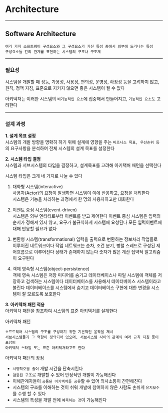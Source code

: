 # Architecture
---
## Software Architecture
```
여러 가지 소프트웨어 구성요소와 그 구성요소가 가진 특성 중에서 외부에 드러나는 특성
구성요소들 간의 관계를 표현하는 시스템의 구조나 구조체
```
---
### 필요성
시스템을 개발할 때 성능, 가용성, 사용성, 편의성, 운영성, 확장성 등을 고려하지 않고, 원칙, 정책 지침, 표준으로 지키지 않으면 좋은 시스템이 될 수 없다

아키텍처는 이러한 시스템의 `비기능적인 요소`에 집중해서 만들어지고, `기능적인 요소`도 고려한다

---
### 설계 과정
**1. 설계 목표 설정**   
시스템의 개발 방향을 명확히 하기 위해 설계에 영향을 주는 `비즈니스 목표, 우선순위 등`의 요구사항을 분석하여 전체 시스템의 설계 목표를 설정한다

**2. 시스템 타입 결정**   
시스템과 서브시스템의 타입을 결정하고, 설계목표를 고려해 아키택처 패턴을 선택한다

시스템 타입은 크게 네 가지로 나눌 수 있다   
1. 대화형 시스템(interactive)     
사용자(Actor)의 요청이 발생하면 시스템이 이에 반응하고, 요청을 처리한다   
시스템은 기능을 처리하는 과정에서 한 명의 사용자하고만 대화한다   

2. 이벤트 중심 시스템(event-driven)   
시스템은 외부 엔티티로부터 이벤트를 받고 제어한다
이벤트 중심 시스템은 입력의 순서가 정해져 있지 않고, 요구가 불규칙하게 시스템에 요청된다
모든 입력이벤트에 대해 반응할 필요가 없다

3. 변환형 시스템(transformational)
입력을 출력으로 변환하는 정보처리 작업들로 이루어진 네트워크이다
작업 네트워크는 순차, 조건 분기, 병렬 스레드로 구성된 제어흐름으로 이루어진다
상태가 존재하지 않는다
숫자가 많은 계산 집약적 알고리즘이 요구된다

4. 객체 영속형 시스템(object-persistence)   
객체 영속 시스템은 저장 미디어를 숨기고 데이터베이스나 파일 시스템에 객체를 저장하고 검색하는 시스템이다
데이터베이스를 사용해서 데이터베이스 시스템이라고 불린다
데이터베이스를 시스템에서 숨기고 데이터베이스 구현에 대한 변경을 시스템이 잘 모르도록 보호한다

**3. 아키텍처 패턴 적용**  
아키텍처 패턴을 참조하여 시스템의 표준 아키텍처를 설계한다
 
아키텍처 패턴
```
소프트웨어 시스템의 구조를 구성하기 위한 기본적인 윤곽을 제시
서브시스템들과 그 역할이 정의되어 있으며, 서브시스템 사이의 관계와 여러 규칙 지침 등이 포함됨
아키텍처 스타일 또는 표준 아키텍처라고도 한다
```

아키텍처 패턴의 장점
- `시행착오을 줄여` 개발 시간을 단축시킨다
- `검증된 구조`로 개발할 수 있어 안정적인 개발이 가능해진다
- 이해관계자들이 `공통된 아키텍처를 공유`할 수 있어 의사소통이 간편해진다
- 시스템의 구조를 이해하는 것이 쉬워 개발에 참여하지 않은 사람도 손쉬게 `유지보수`를 수행 할 수 있다
- 시스템의 특성을 개발 전에 `예측하는 것`이 가능해진다

---